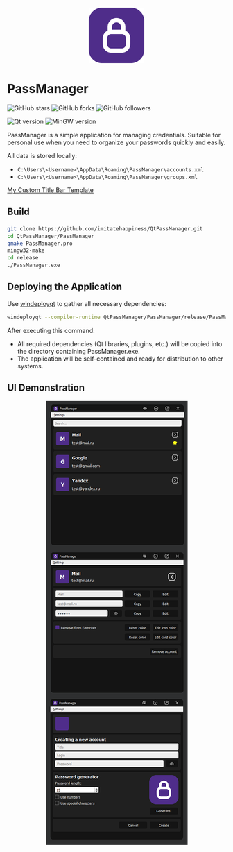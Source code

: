 
<p align="center">
	<img src="https://github.com/imitatehappiness/QtPassManager/blob/main/resources/icon.png" width="128" height="128" />
</p>

# PassManager

![GitHub stars](https://img.shields.io/github/stars/imitatehappiness/QtPassManager?style=social)
![GitHub forks](https://img.shields.io/github/forks/imitatehappiness/QtPassManager?style=social)
![GitHub followers](https://img.shields.io/github/followers/imitatehappiness?style=social)

![Qt version](https://img.shields.io/badge/Qt-5.15.2-151515.svg?Color=EEE&logoColor=EEE)
![MinGW version](https://img.shields.io/badge/MinGW-5.3.0-151515.svg?Color=EEE&logoColor=EEE)

PassManager is a simple application for managing credentials. Suitable for personal use when you need to organize your passwords quickly and easily.

All data is stored locally:
- `C:\Users\<Username>\AppData\Roaming\PassManager\accounts.xml`
- `C:\Users\<Username>\AppData\Roaming\PassManager\groups.xml`

[My Custom Title Bar Template](https://github.com/imitatehappiness/QtCustomTitleBar)

## Build

```bash
git clone https://github.com/imitatehappiness/QtPassManager.git
cd QtPassManager/PassManager
qmake PassManager.pro
mingw32-make
cd release
./PassManager.exe
```

## Deploying the Application
Use [windeployqt](https://doc.qt.io/qt-6/windows-deployment.html) to gather all necessary dependencies:

```bash
windeployqt --compiler-runtime QtPassManager/PassManager/release/PassManager.exe
```

After executing this command:
- All required dependencies (Qt libraries, plugins, etc.) will be copied into the directory containing PassManager.exe.
- The application will be self-contained and ready for distribution to other systems.

## UI Demonstration 

<p align="center">
	<img src="https://github.com/imitatehappiness/QtPassManager/blob/main/resources/demo.png"  />
</p>
